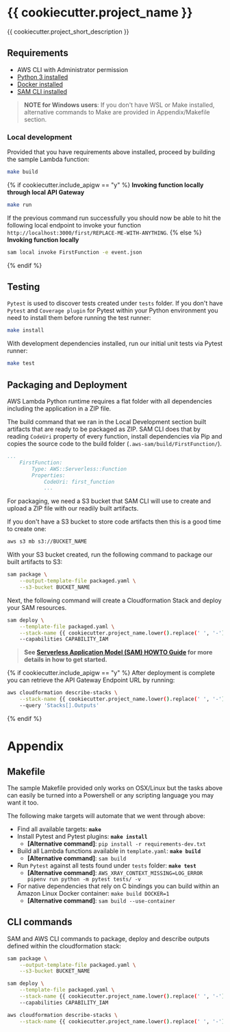 # {{ cookiecutter.project_name }}

{{ cookiecutter.project_short_description }}

## Requirements

* AWS CLI with Administrator permission
* [Python 3 installed](https://www.python.org/downloads/)
* [Docker installed](https://www.docker.com/community-edition)
* [SAM CLI installed](https://github.com/awslabs/aws-sam-cli/)

> **NOTE for Windows users**: If you don't have WSL or Make installed, alternative commands to Make are provided in Appendix/Makefile section.

### Local development

Provided that you have requirements above installed, proceed by building the sample Lambda function:

```bash
make build
```

{% if cookiecutter.include_apigw == "y" %}
**Invoking function locally through local API Gateway**

```bash
make run
```

If the previous command run successfully you should now be able to hit the following local endpoint to invoke your function `http://localhost:3000/first/REPLACE-ME-WITH-ANYTHING`.
{% else %}
**Invoking function locally**

```bash
sam local invoke FirstFunction -e event.json
```
{% endif %}

## Testing

`Pytest` is used to discover tests created under `tests` folder. If you don't have `Pytest` and `Coverage plugin` for Pytest within your Python environment you need to install them before running the test runner:

```bash
make install
```

With development dependencies installed, run our initial unit tests via Pytest runner:

```bash
make test
```

## Packaging and Deployment

AWS Lambda Python runtime requires a flat folder with all dependencies including the application in a ZIP file. 

The build command that we ran in the Local Development section built artifacts that are ready to be packaged as ZIP. SAM CLI does that by reading `CodeUri` property of every function, install dependencies via Pip and copies the source code to the build folder (`.aws-sam/build/FirstFunction/`).

```yaml
...
    FirstFunction:
        Type: AWS::Serverless::Function
        Properties:
            CodeUri: first_function
            ...
```

For packaging, we need a S3 bucket that SAM CLI will use to create and upload a ZIP file with our readily built artifacts.

If you don't have a S3 bucket to store code artifacts then this is a good time to create one:

```bash
aws s3 mb s3://BUCKET_NAME
```

With your S3 bucket created, run the following command to package our built artifacts to S3:

```bash
sam package \
    --output-template-file packaged.yaml \
    --s3-bucket BUCKET_NAME
```

Next, the following command will create a Cloudformation Stack and deploy your SAM resources.

```bash
sam deploy \
    --template-file packaged.yaml \
    --stack-name {{ cookiecutter.project_name.lower().replace(' ', '-') }} \
    --capabilities CAPABILITY_IAM
```

> **See [Serverless Application Model (SAM) HOWTO Guide](https://github.com/awslabs/serverless-application-model/blob/master/HOWTO.md) for more details in how to get started.**

{% if cookiecutter.include_apigw == "y" %}
After deployment is complete you can retrieve the API Gateway Endpoint URL by running:

```bash
aws cloudformation describe-stacks \
    --stack-name {{ cookiecutter.project_name.lower().replace(' ', '-') }} \
    --query 'Stacks[].Outputs'
```
{% endif %}

# Appendix

## Makefile

The sample Makefile provided only works on OSX/Linux but the tasks above can easily be turned into a Powershell or any scripting language you may want it too.

The following make targets will automate that we went through above:

* Find all available targets: **`make`**
* Install Pytest and Pytest plugins: **``make install``**
    - **[Alternative command]**: ``pip install -r requirements-dev.txt``
* Build all Lambda functions available in `template.yaml`: **`make build`**
    - **[Alternative command]**: ``sam build``
* Run `Pytest` against all tests found under `tests` folder: **`make test`**
    - **[Alternative command]**: ``AWS_XRAY_CONTEXT_MISSING=LOG_ERROR pipenv run python -m pytest tests/ -v``
* For native dependencies that rely on C bindings you can build within an Amazon Linux Docker container: `make build DOCKER=1`
    - **[Alternative command]**: ``sam build --use-container``

## CLI commands

SAM and AWS CLI commands to package, deploy and describe outputs defined within the cloudformation stack:

```bash
sam package \
    --output-template-file packaged.yaml \
    --s3-bucket BUCKET_NAME

sam deploy \
    --template-file packaged.yaml \
    --stack-name {{ cookiecutter.project_name.lower().replace(' ', '-') }} \
    --capabilities CAPABILITY_IAM

aws cloudformation describe-stacks \
    --stack-name {{ cookiecutter.project_name.lower().replace(' ', '-') }} --query 'Stacks[].Outputs'
```
